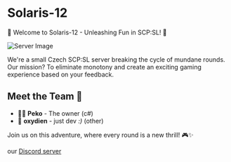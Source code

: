 # Solaris-12

🚀 Welcome to Solaris-12 - Unleashing Fun in SCP:SL! 🌌

![Server Image](https://imgur.com/uu0inUT.gif)

We're a small Czech SCP:SL server breaking the cycle of mundane rounds. Our mission? To eliminate monotony and create an exciting gaming experience based on your feedback.

## Meet the Team 👥

- 🧙‍♂️ **Peko** - The owner (c#)
- 🚁 **oxydien** - just dev _:)_ (other)

Join us on this adventure, where every round is a new thrill! 🎮✨

our [Discord server](https://discord.gg/SvtUF8cXEd)
